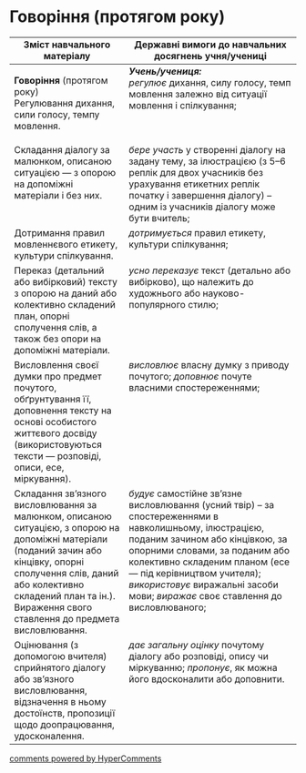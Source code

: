 <div id="hypercomments_widget" class="js-hypercomments-widget invisible"></div>

# Говоріння (протягом року)

<table>
  <tr>
    <td width="40%" align="center"><b>Зміст навчального матеріалу</b></td>
    <td width="60%" align="center"><b>Державні вимоги до навчальних досягнень учня/учениці</b></td>
  </tr>
<tbody>
  <tr>
    <td width="40%" style="vertical-align:top !important;">
    <p><b>Говоріння</b> (протягом року)<br>
Регулювання дихання, сили голосу, темпу мовлення.</td>
    <td width="60%" style="vertical-align:top !important;"> <i><b>Учень/учениця:</b></i><br>
<i>регулює</i> дихання, силу голосу, темп мовлення залежно від ситуації мовлення і спілкування;</td>
  </tr>
  <tr>
    <td width="40%" style="vertical-align:top !important;">
Складання діалогу за малюнком, описаною ситуацією — з опорою на допоміжні матеріали і без них. </td>
    <td width="60%" style="vertical-align:top !important;">
<i>бере участь</i> у створенні діалогу на задану тему, за ілюстрацією (з 5–6 реплік для двох учасників без урахування етикетних реплік початку і завершення діалогу) – одним із учасників діалогу може бути вчитель;</td>
  </tr>
  <tr>
    <td width="40%" style="vertical-align:top !important;">
Дотримання правил мовленнєвого етикету, культури спілкування.</td>
    <td width="60%" style="vertical-align:top !important;">
<i>дотримується</i> правил етикету, культури спілкування;</td>
  </tr>
  <tr>
    <td width="40%" style="vertical-align:top !important;">
Переказ (детальний або вибірковий) тексту з опорою на даний або колективно складений план, опорні сполучення слів, а також без опори на допоміжні матеріали.</td>
    <td width="60%" style="vertical-align:top !important;">
<i>усно переказує</i> текст (детально або вибірково), що належить до художнього або науково-популярного стилю;</td>
  </tr>
  <tr>
    <td width="40%" style="vertical-align:top !important;">
Висловлення своєї думки про предмет почутого, обґрунтування її, доповнення тексту на основі особистого життєвого досвіду (використовуються тексти — розповіді, описи, есе, міркування).</td>
    <td width="60%" style="vertical-align:top !important;">
<i>висловлює</i> власну думку з приводу почутого; <i>доповнює</i> почуте власними спостереженнями;</td>
  </tr>
  <tr>
    <td width="40%" style="vertical-align:top !important;">
Складання зв’язного висловлювання за малюнком, описаною ситуацією, з опорою на допоміжні матеріали (поданий зачин або кінцівку, опорні сполучення слів, даний або колективно складений план та ін.). Вираження свого ставлення до предмета висловлювання.</td>
    <td width="60%" style="vertical-align:top !important;">
<i>будує</i> самостійне зв’язне висловлювання (усний твір) – за спостереженнями в навколишньому, ілюстрацією, поданим зачином або кінцівкою, за опорними словами, за поданим або колективно складеним планом (есе — під керівництвом учителя); <i>використовує</i> виражальні засоби мови; <i>виражає</i> своє ставлення до висловлюваного;</td>
  </tr>
  <tr>
    <td width="40%" style="vertical-align:top !important;">
Оцінювання (з допомогою вчителя) сприйнятого діалогу або зв’язного висловлювання, відзначення в ньому достоїнств, пропозиції щодо доопрацювання, удосконалення.</td>
    <td width="60%" style="vertical-align:top !important;">
<i>дає загальну оцінку</i> почутому діалогу або розповіді, опису чи міркуванню; <i>пропонує</i>, як можна його вдосконалити або доповнити.</td>
  </tr>
</tbody>
</table>

<div class="js-hypercomments-container">
<a href="http://hypercomments.com" class="hc-link" title="comments widget">comments powered by HyperComments</a>
</div>